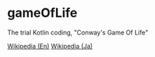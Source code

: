 # gameOfLife
The trial Kotlin coding, "Conway's Game Of Life"

[Wikipedia (En)](https://en.wikipedia.org/wiki/Conway%27s_Game_of_Life)
[Wikipedia (Ja)](https://ja.wikipedia.org/wiki/%E3%83%A9%E3%82%A4%E3%83%95%E3%82%B2%E3%83%BC%E3%83%A0)
